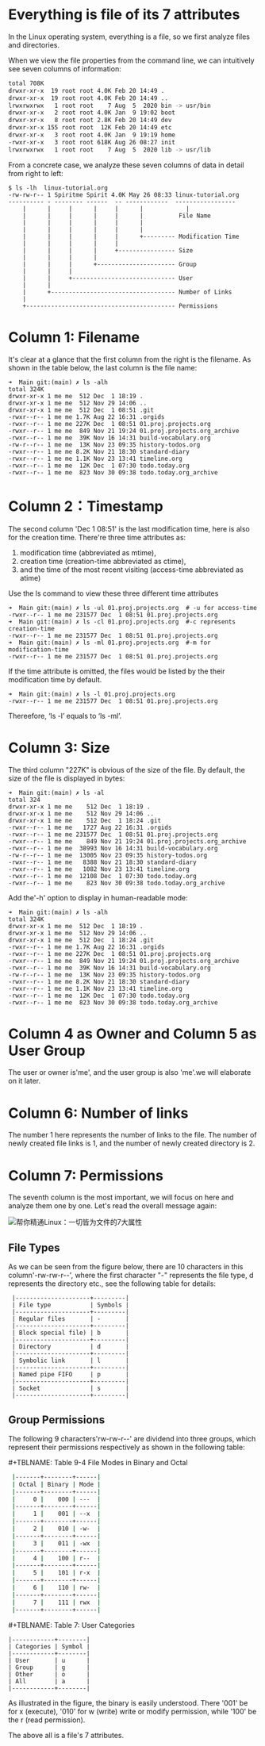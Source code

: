 # Everything is file of its 7 attributes

In the Linux operating system, everything is a file, so we first analyze files and directories.

When we view the file properties from the command line, we can intuitively see seven columns of information:

``` bash 
total 708K
drwxr-xr-x  19 root root 4.0K Feb 20 14:49 .
drwxr-xr-x  19 root root 4.0K Feb 20 14:49 ..
lrwxrwxrwx   1 root root    7 Aug  5  2020 bin -> usr/bin
drwxr-xr-x   2 root root 4.0K Jan  9 19:02 boot
drwxr-xr-x   8 root root 2.8K Feb 20 14:49 dev
drwxr-xr-x 155 root root  12K Feb 20 14:49 etc
drwxr-xr-x   3 root root 4.0K Jan  9 19:19 home
-rwxr-xr-x   3 root root 618K Aug 26 08:27 init
lrwxrwxrwx   1 root root    7 Aug  5  2020 lib -> usr/lib
```

From a concrete case, we analyze these seven columns of data in detail from right to left:

``` shell
$ ls -lh  linux-tutorial.org
-rw-rw-r-- 1 Spiritme Spirit 4.0K May 26 08:33 linux-tutorial.org
---------- - -------- ------  -- ------------  -----------------
    |      |     |      |     |      |            |
    |      |     |      |     |      |          File Name
    |      |     |      |     |      |
    |      |     |      |     |      |
    |      |     |      |     |      +--------- Modification Time
    |      |     |      |     |
    |      |     |      |     +---------------- Size
    |      |     |      |
    |      |     |      +---------------------- Group
    |      |     |
    |      |     +----------------------------- User 
    |      |
    |      +----------------------------------- Number of Links
    |
    +------------------------------------------ Permissions
```


# Column 1: Filename

It's clear at a glance that the first column from the right is the filename. As shown in the table  below, the last column is the file name:

```
➜  Main git:(main) ✗ ls -alh
total 324K
drwxr-xr-x 1 me me  512 Dec  1 18:19 .
drwxr-xr-x 1 me me  512 Nov 29 14:06 ..
drwxr-xr-x 1 me me  512 Dec  1 08:51 .git
-rwxr--r-- 1 me me 1.7K Aug 22 16:31 .orgids
-rwxr--r-- 1 me me 227K Dec  1 08:51 01.proj.projects.org
-rwxr--r-- 1 me me  849 Nov 21 19:24 01.proj.projects.org_archive
-rwxr--r-- 1 me me  39K Nov 16 14:31 build-vocabulary.org
-rw-r--r-- 1 me me  13K Nov 23 09:35 history-todos.org
-rwxr--r-- 1 me me 8.2K Nov 21 18:30 standard-diary
-rwxr--r-- 1 me me 1.1K Nov 23 13:41 timeline.org
-rwxr--r-- 1 me me  12K Dec  1 07:30 todo.today.org
-rwxr--r-- 1 me me  823 Nov 30 09:38 todo.today.org_archive
```

# Column 2：Timestamp 

The second column 'Dec 1 08:51' is the last modification time,  here is also for the  creation time. There're three time attributes as: 
1) modification time (abbreviated as mtime), 
2) creation time (creation-time abbreviated as ctime), 
3) and the time of the most recent visiting (access-time abbreviated as atime)

Use the ls command to view these three different time attributes

```
➜  Main git:(main) ✗ ls -ul 01.proj.projects.org  # -u for access-time
-rwxr--r-- 1 me me 231577 Dec  1 08:51 01.proj.projects.org
➜  Main git:(main) ✗ ls -cl 01.proj.projects.org  #-c represents creation-time 
-rwxr--r-- 1 me me 231577 Dec  1 08:51 01.proj.projects.org
➜  Main git:(main) ✗ ls -ml 01.proj.projects.org  #-m for modification-time 
-rwxr--r-- 1 me me 231577 Dec  1 08:51 01.proj.projects.org
```

If the time attribute is omitted, the files would be listed by the their modification time by default.

```
➜  Main git:(main) ✗ ls -l 01.proj.projects.org
-rwxr--r-- 1 me me 231577 Dec  1 08:51 01.proj.projects.org
```

Thereefore, ‘ls -l’ equals to ‘ls -ml’.

# Column 3: Size 

The third column "227K" is obvious of the size of the file. By default, the size of the file is displayed in bytes:

```
➜  Main git:(main) ✗ ls -al
total 324
drwxr-xr-x 1 me me    512 Dec  1 18:19 .
drwxr-xr-x 1 me me    512 Nov 29 14:06 ..
drwxr-xr-x 1 me me    512 Dec  1 18:24 .git
-rwxr--r-- 1 me me   1727 Aug 22 16:31 .orgids
-rwxr--r-- 1 me me 231577 Dec  1 08:51 01.proj.projects.org
-rwxr--r-- 1 me me    849 Nov 21 19:24 01.proj.projects.org_archive
-rwxr--r-- 1 me me  38993 Nov 16 14:31 build-vocabulary.org
-rw-r--r-- 1 me me  13005 Nov 23 09:35 history-todos.org
-rwxr--r-- 1 me me   8388 Nov 21 18:30 standard-diary
-rwxr--r-- 1 me me   1082 Nov 23 13:41 timeline.org
-rwxr--r-- 1 me me  12108 Dec  1 07:30 todo.today.org
-rwxr--r-- 1 me me    823 Nov 30 09:38 todo.today.org_archive
```

Add the'-h' option to display in human-readable mode:

```
➜  Main git:(main) ✗ ls -alh
total 324K
drwxr-xr-x 1 me me  512 Dec  1 18:19 .
drwxr-xr-x 1 me me  512 Nov 29 14:06 ..
drwxr-xr-x 1 me me  512 Dec  1 18:24 .git
-rwxr--r-- 1 me me 1.7K Aug 22 16:31 .orgids
-rwxr--r-- 1 me me 227K Dec  1 08:51 01.proj.projects.org
-rwxr--r-- 1 me me  849 Nov 21 19:24 01.proj.projects.org_archive
-rwxr--r-- 1 me me  39K Nov 16 14:31 build-vocabulary.org
-rw-r--r-- 1 me me  13K Nov 23 09:35 history-todos.org
-rwxr--r-- 1 me me 8.2K Nov 21 18:30 standard-diary
-rwxr--r-- 1 me me 1.1K Nov 23 13:41 timeline.org
-rwxr--r-- 1 me me  12K Dec  1 07:30 todo.today.org
-rwxr--r-- 1 me me  823 Nov 30 09:38 todo.today.org_archive
```

# Column 4 as Owner and Column 5 as User Group

The user or owner is'me', and the user group is also 'me'.we will elaborate on it later.

# Column 6: Number of links

The number 1 here represents the number of links to the file. The number of newly created file links is 1, and the number of newly created directory  is 2.

# Column 7: Permissions

The seventh column is the most important, we will focus on here and analyze them one by one. Let's read the overall message again:


![帮你精通Linux：一切皆为文件的7大属性](images/fa35e2534d574763bb58e2c4cd3044be)

## File Types

As we can be seen from the figure below, there are 10 characters in this column'-rw-rw-r--', where the first character "-" represents the file type, d represents the directory etc., see the following table for details:

```
 |---------------------+---------|
 | File type           | Symbols |
 |---------------------+---------|
 | Regular files       | -       |
 |---------------------+---------|
 | Block special file) | b       |
 |---------------------+---------|
 | Directory           | d       |
 |---------------------+---------|
 | Symbolic link       | l       |
 |---------------------+---------|
 | Named pipe FIFO     | p       |
 |---------------------+---------|
 | Socket              | s       |
 |---------------------+---------|
```

## Group Permissions

The following 9 characters'rw-rw-r--' are dividend into three groups, which represent their permissions respectively as shown in the following table:

#+TBLNAME: Table 9-4 File Modes in Binary and Octal
``` bash 
 |-------+--------+------|
 | Octal | Binary | Mode |
 |-------+--------+------|
 |     0 |    000 | ---  |
 |-------+--------+------|
 |     1 |    001 | --x  |
 |-------+--------+------|
 |     2 |    010 | -w-  |
 |-------+--------+------|
 |     3 |    011 | -wx  |
 |-------+--------+------|
 |     4 |    100 | r--  |
 |-------+--------+------|
 |     5 |    101 | r-x  |
 |-------+--------+------|
 |     6 |    110 | rw-  |
 |-------+--------+------|
 |     7 |    111 | rwx  |
 |-------+--------+------|
```

#+TBLNAME: Table 7: User Categories
```
|------------+--------|
| Categories | Symbol |
|------------+--------|
| User       | u      |
| Group      | g      |
| Other      | o      |
| All        | a      |
|------------+--------|
```
As illustrated in the  figure, the binary is easily understood. There '001' be for x (execute), '010' for w (write) write or modify permission, while  '100' be the r (read permission).

The above all is a file's 7 attributes.
